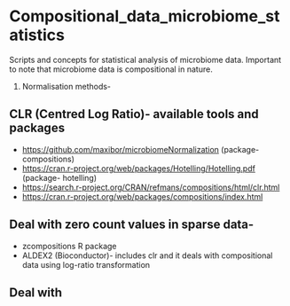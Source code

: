 # Compositional_data_microbiome_statistics
Scripts and concepts for statistical analysis of microbiome data. Important to note that microbiome data is compositional in nature.
1. Normalisation methods-
## CLR (Centred Log Ratio)- available tools and packages
- https://github.com/maxibor/microbiomeNormalization (package- compositions)
- https://cran.r-project.org/web/packages/Hotelling/Hotelling.pdf (package- hotelling)
- https://search.r-project.org/CRAN/refmans/compositions/html/clr.html
- https://cran.r-project.org/web/packages/compositions/index.html
## Deal with zero count values in sparse data-
- zcompositions R package
- ALDEX2 (Bioconductor)- includes clr and it deals with compositional data using log-ratio transformation
## Deal with 

